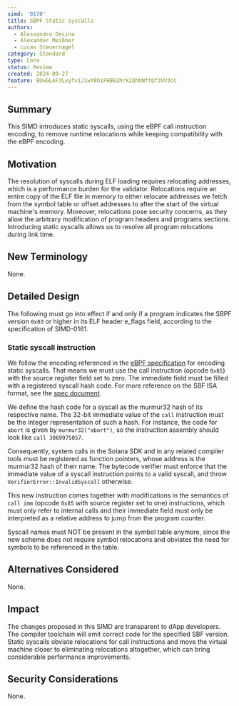 ```yaml
---
simd: '0178'
title: SBPF Static Syscalls
authors:
  - Alessandro Decina
  - Alexander Meißner
  - Lucas Steuernagel
category: Standard
type: Core
status: Review
created: 2024-09-27
feature: BUwGLeF3Lxyfv1J1wY8biFHBB2hrk2QhbNftQf3VV3cC
---
```


## Summary

This SIMD introduces static syscalls, using the eBPF call instruction 
encoding, to remove runtime relocations while keeping compatibility with the 
eBPF encoding.

## Motivation

The resolution of syscalls during ELF loading requires relocating addresses, 
which is a performance burden for the validator. Relocations require an entire 
copy of the ELF file in memory to either relocate addresses we fetch from the 
symbol table or offset addresses to after the start of the virtual machine's 
memory. Moreover, relocations pose security concerns, as they allow the 
arbitrary modification of program headers and programs sections. Introducing 
static syscalls allows us to resolve all program relocations during link time.

## New Terminology

None.

## Detailed Design

The following must go into effect if and only if a program indicates the SBPF 
version `0x03` or higher in its ELF header e_flags field, according to the 
specification of SIMD-0161.

### Static syscall instruction


We follow the encoding referenced in the 
[eBPF specification](https://www.ietf.org/archive/id/draft-thaler-bpf-isa-00.html#name-jump-instructions)
for encoding static syscalls. That means we must use the call instruction 
(opcode `0x85`) with the source register field set to zero. The immediate field 
must be filled with a registered syscall hash code. For more reference on the 
SBF ISA format, see the 
[spec document](https://github.com/solana-labs/rbpf/blob/main/doc/bytecode.md).

We define the hash code for a syscall as the murmur32 hash of its respective 
name. The 32-bit immediate value of the `call` instruction must be the 
integer representation of such a hash. For instance, the code for `abort` is 
given by `murmur32("abort")`, so the instruction assembly should look like 
`call 3069975057`.

Consequently, system calls in the Solana SDK and in any related compiler tools 
must be registered as function pointers, whose address is the murmur32 hash of 
their name. The bytecode verifier must enforce that the immediate value of a 
syscall instruction points to a valid syscall, and throw 
`VerifierError::InvalidSyscall` otherwise.

This new instruction comes together with modifications in the semantics of 
`call imm` (opcode `0x85` with source register set to one) instructions, which 
must only refer to internal calls and their immediate field must only be 
interpreted as a relative address to jump from the program counter.

Syscall names must NOT be present in the symbol table anymore, since the new 
scheme does not require symbol relocations and obviates the need for symbols 
to be referenced in the table.

## Alternatives Considered

None.

## Impact

The changes proposed in this SIMD are transparent to dApp developers. The 
compiler toolchain will emit correct code for the specified SBF version. 
Static syscalls obviate relocations for call instructions and move the virtual 
machine closer to eliminating relocations altogether, which can bring 
considerable performance improvements.

## Security Considerations

None.
